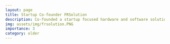 ```yaml
---
layout: page
title: Startup Co-founder FRSolution
description: Co-founded a startup focused hardware and software solutions with facial recongition.
img: assets/img/frsolution.PNG
importance: 3
category: older
---
```

